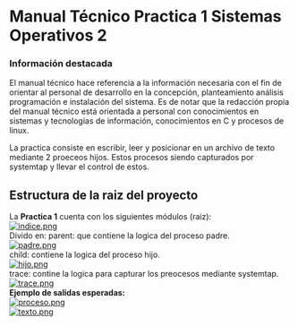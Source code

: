 # **Manual Técnico  Practica 1 Sistemas Operativos 2**

### Información destacada

El manual técnico hace referencia a la información necesaria con el fin de orientar al personal de desarrollo en la concepción, planteamiento análisis programación 
e instalación del sistema. Es de notar que la redacción propia del manual técnico está orientada a personal con conocimientos en sistemas y tecnologías de información, 
conocimientos en C y procesos de linux.

La practica consiste en escribir, leer y posicionar en un archivo de texto mediante 2 proeceos hijos. Estos procesos siendo capturados por systemtap y llevar el control de estos.

## Estructura de la raiz del proyecto
La **Practica 1** cuenta con los siguientes módulos (raiz):  
[![indice.png](https://i.postimg.cc/tTSSjw5v/indice.png)](https://postimg.cc/sQW9Pnb5)  
Divido en:
parent: que contiene la logica del proceso padre.  
[![padre.png](https://i.postimg.cc/x1DsnKvQ/padre.png)](https://postimg.cc/LnDkVgQQ)  
child: contiene la logica del proceso hijo.  
[![hijo.png](https://i.postimg.cc/jjRZJt3k/hijo.png)](https://postimg.cc/yDrFM4HF)  
trace: contine la logica para capturar los preocesos mediante systemtap.  
[![trace.png](https://i.postimg.cc/zDQtPm3V/trace.png)](https://postimg.cc/c6QBrbRS)  
**Ejemplo de salidas esperadas:**  
[![proceso.png](https://i.postimg.cc/Gt6XBD6k/proceso.png)](https://postimg.cc/1VcG28mt)  
[![texto.png](https://i.postimg.cc/4yY8NP2f/texto.png)](https://postimg.cc/BPG5mTGk)
